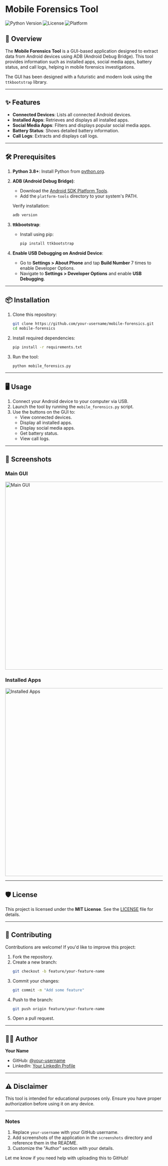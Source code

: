 # Mobile Forensics Tool

![Python Version](https://img.shields.io/badge/python-3.8%2B-blue)
![License](https://img.shields.io/badge/license-MIT-green)
![Platform](https://img.shields.io/badge/platform-Windows%20%7C%20Linux%20%7C%20macOS-lightgrey)

## 🚀 Overview

The **Mobile Forensics Tool** is a GUI-based application designed to extract data from Android devices using ADB (Android Debug Bridge). This tool provides information such as installed apps, social media apps, battery status, and call logs, helping in mobile forensics investigations.

The GUI has been designed with a futuristic and modern look using the `ttkbootstrap` library.

---

## ✨ Features

- **Connected Devices**: Lists all connected Android devices.
- **Installed Apps**: Retrieves and displays all installed apps.
- **Social Media Apps**: Filters and displays popular social media apps.
- **Battery Status**: Shows detailed battery information.
- **Call Logs**: Extracts and displays call logs.

---

## 🛠️ Prerequisites

1. **Python 3.8+**: Install Python from [python.org](https://www.python.org/downloads/).
2. **ADB (Android Debug Bridge)**: 
   - Download the [Android SDK Platform Tools](https://developer.android.com/studio/releases/platform-tools).
   - Add the `platform-tools` directory to your system's PATH.

   Verify installation:
   ```bash
   adb version
   ```
3. **ttkbootstrap**:
   - Install using pip:
     ```bash
     pip install ttkbootstrap
     ```

4. **Enable USB Debugging on Android Device**:
   - Go to **Settings > About Phone** and tap **Build Number** 7 times to enable Developer Options.
   - Navigate to **Settings > Developer Options** and enable **USB Debugging**.

---

## 📦 Installation

1. Clone this repository:
   ```bash
   git clone https://github.com/your-username/mobile-forensics.git
   cd mobile-forensics
   ```

2. Install required dependencies:
   ```bash
   pip install -r requirements.txt
   ```

3. Run the tool:
   ```bash
   python mobile_forensics.py
   ```

---

## 🖥️ Usage

1. Connect your Android device to your computer via USB.
2. Launch the tool by running the `mobile_forensics.py` script.
3. Use the buttons on the GUI to:
   - View connected devices.
   - Display all installed apps.
   - Display social media apps.
   - Get battery status.
   - View call logs.

---

## 🎨 Screenshots

### Main GUI
<img src="screenshots/main_gui.png" alt="Main GUI" width="600"/>

### Installed Apps
<img src="screenshots/installed_apps.png" alt="Installed Apps" width="600"/>

---

## 🛡️ License

This project is licensed under the **MIT License**. See the [LICENSE](LICENSE) file for details.

---

## 🤝 Contributing

Contributions are welcome! If you'd like to improve this project:
1. Fork the repository.
2. Create a new branch:
   ```bash
   git checkout -b feature/your-feature-name
   ```
3. Commit your changes:
   ```bash
   git commit -m "Add some feature"
   ```
4. Push to the branch:
   ```bash
   git push origin feature/your-feature-name
   ```
5. Open a pull request.

---

## 🧑‍💻 Author

**Your Name**  
- GitHub: [@your-username](https://github.com/your-username)  
- LinkedIn: [Your LinkedIn Profile](https://linkedin.com/in/your-profile)

---

## ⚠️ Disclaimer

This tool is intended for educational purposes only. Ensure you have proper authorization before using it on any device.

---

### Notes
1. Replace `your-username` with your GitHub username.
2. Add screenshots of the application in the `screenshots` directory and reference them in the README.
3. Customize the "Author" section with your details.

Let me know if you need help with uploading this to GitHub!
